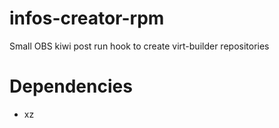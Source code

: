 # infos-creator-rpm
Small OBS kiwi post run hook to create virt-builder repositories

# Dependencies

* xz
